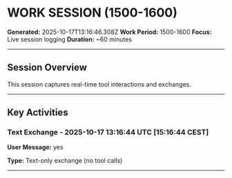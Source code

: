 # WORK SESSION (1500-1600)

**Generated:** 2025-10-17T13:16:46.308Z
**Work Period:** 1500-1600
**Focus:** Live session logging
**Duration:** ~60 minutes

---

## Session Overview

This session captures real-time tool interactions and exchanges.

---

## Key Activities

### Text Exchange - 2025-10-17 13:16:44 UTC [15:16:44 CEST]

**User Message:** yes

**Type:** Text-only exchange (no tool calls)

---

